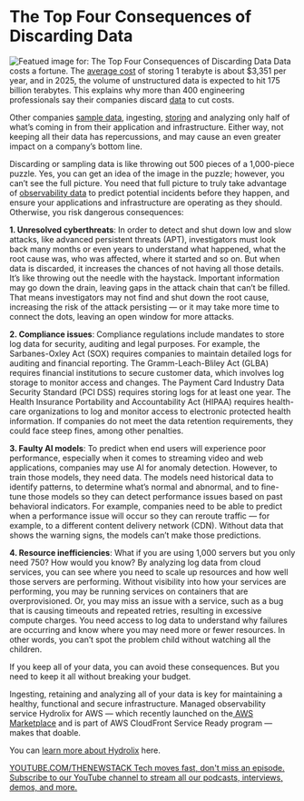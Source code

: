 # The Top Four Consequences of Discarding Data
![Featued image for: The Top Four Consequences of Discarding Data](https://cdn.thenewstack.io/media/2025/02/0f4b428e-missingpiece-1024x576.jpg)
Data costs a fortune. The [average cost](https://hydrolix.io/the-cost-of-discarding-data/) of storing 1 terabyte is about $3,351 per year, and in 2025, the volume of unstructured data is expected to hit 175 billion terabytes. This explains why more than 400 engineering professionals say their companies discard [data](https://thenewstack.io/data/) to cut costs.

Other companies [sample data](https://hydrolix.io/blog/4-observability-anti-practices/), ingesting, [storing](https://thenewstack.io/storage/) and analyzing only half of what’s coming in from their application and infrastructure. Either way, not keeping all their data has repercussions, and may cause an even greater impact on a company’s bottom line.

Discarding or sampling data is like throwing out 500 pieces of a 1,000-piece puzzle. Yes, you can get an idea of the image in the puzzle; however, you can’t see the full picture. You need that full picture to truly take advantage of [observability data](https://thenewstack.io/observability/) to predict potential incidents before they happen, and ensure your applications and infrastructure are operating as they should. Otherwise, you risk dangerous consequences:

**1. Unresolved cyberthreats**: In order to detect and shut down low and slow attacks, like advanced persistent threats (APT), investigators must look back many months or even years to understand what happened, what the root cause was, who was affected, where it started and so on.
But when data is discarded, it increases the chances of not having all those details. It’s like throwing out the needle with the haystack. Important information may go down the drain, leaving gaps in the attack chain that can’t be filled. That means investigators may not find and shut down the root cause, increasing the risk of the attack persisting — or it may take more time to connect the dots, leaving an open window for more attacks.

**2. Compliance issues**: Compliance regulations include mandates to store log data for security, auditing and legal purposes. For example, the Sarbanes-Oxley Act (SOX) requires companies to maintain detailed logs for auditing and financial reporting.
The Gramm-Leach-Bliley Act (GLBA) requires financial institutions to secure customer data, which involves log storage to monitor access and changes. The Payment Card Industry Data Security Standard (PCI DSS) requires storing logs for at least one year. The Health Insurance Portability and Accountability Act (HIPAA) requires health-care organizations to log and monitor access to electronic protected health information. If companies do not meet the data retention requirements, they could face steep fines, among other penalties.

**3. Faulty AI models**: To predict when end users will experience poor performance, especially when it comes to streaming video and web applications, companies may use AI for anomaly detection. However, to train those models, they need data.
The models need historical data to identify patterns, to determine what’s normal and abnormal, and to fine-tune those models so they can detect performance issues based on past behavioral indicators. For example, companies need to be able to predict when a performance issue will occur so they can reroute traffic — for example, to a different content delivery network (CDN). Without data that shows the warning signs, the models can’t make those predictions.

**4. Resource inefficiencies**: What if you are using 1,000 servers but you only need 750? How would you know? By analyzing log data from cloud services, you can see where you need to scale up resources and how well those servers are performing. Without visibility into how your services are performing, you may be running services on containers that are overprovisioned.
Or, you may miss an issue with a service, such as a bug that is causing timeouts and repeated retries, resulting in excessive compute charges. You need access to log data to understand why failures are occurring and know where you may need more or fewer resources. In other words, you can’t spot the problem child without watching all the children.

If you keep all of your data, you can avoid these consequences. But you need to keep it all without breaking your budget.

Ingesting, retaining and analyzing all of your data is key for maintaining a healthy, functional and secure infrastructure. Managed observability service Hydrolix for AWS — which recently launched on the[ AWS Marketplace](https://aws.amazon.com/marketplace/pp/prodview-jmgtt23uz7fkm?applicationId=AWS-Marketplace-Console&ref_=beagle&sr=0-1) and is part of AWS CloudFront Service Ready program — makes that doable.

You can [learn more about Hydrolix](https://hydrolix.io/partner-program/cascade/) here.

[
YOUTUBE.COM/THENEWSTACK
Tech moves fast, don't miss an episode. Subscribe to our YouTube
channel to stream all our podcasts, interviews, demos, and more.
](https://youtube.com/thenewstack?sub_confirmation=1)